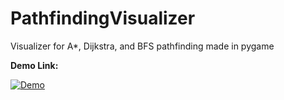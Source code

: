 # PathfindingVisualizer
Visualizer for A*, Dijkstra, and BFS pathfinding made in pygame

**Demo Link:**

[![Demo](https://i.imgur.com/1DzNTxJ.jpg)](https://www.youtube.com/watch?v=Pz9Ma1Qu5SY&feature=youtu.be)
